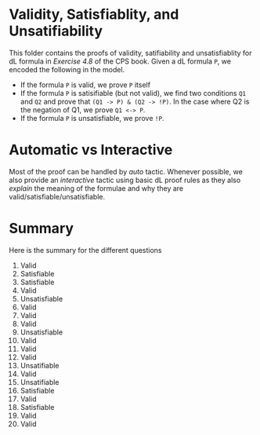 Validity, Satisfiablity, and Unsatifiability
=============================================
This folder contains the proofs of validity, satifiability and unsatisfiablity for dL formula in *Exercise 4.8* of the CPS book. Given a dL formula `P`, we encoded the following in the model.
- If the formula `P` is valid, we prove `P` itself
- If the formula `P` is satisifiable (but not valid), we find two conditions `Q1` and `Q2` and prove that `(Q1 -> P) & (Q2 -> !P)`. In the case where Q2 is the negation of Q1, we prove `Q1 <-> P`.
- If the formula `P` is unsatisfiable, we prove `!P`.

Automatic vs Interactive
========================
Most of the proof can be handled by *auto* tactic. Whenever possible, we also provide an *interactive* tactic using basic dL proof rules as they also *explain* the meaning of the formulae and why they are valid/satisfiable/unsatisfiable.

Summary
=======
Here is the summary for the different questions
1. Valid
2. Satisfiable
3. Satisfiable
4. Valid
5. Unsatisfiable
6. Valid
7. Valid
8. Valid
9. Unsatisfiable
10. Valid
11. Valid
12. Valid
13. Unsatifiable
14. Valid
15. Unsatifiable
16. Satisfiable
17. Valid
18. Satisfiable
19. Valid
20. Valid
